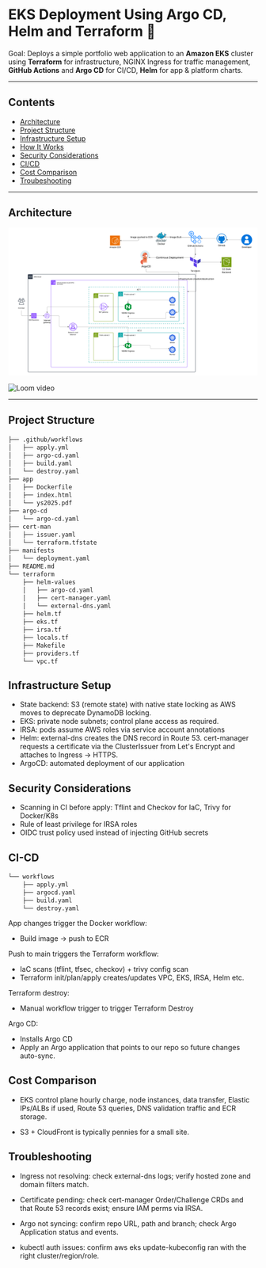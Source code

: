 
# EKS Deployment Using Argo CD, Helm and Terraform 🚀

Goal: Deploys a simple portfolio web application to an **Amazon EKS** cluster using **Terraform** for infrastructure, NGINX Ingress for traffic management, **GitHub Actions** and **Argo CD** for CI/CD, **Helm** for app & platform charts. 

--- 

## Contents

- [Architecture](#Architecture)
- [Project Structure](#project-structure)
- [Infrastructure Setup](#infrastructure-setup)
- [How It Works](#how-it-works)
- [Security Considerations](#security-considerations)
- [CI/CD](#CI-CD)
- [Cost Comparison](#Costs)
- [Troubeshooting](#Decisions)

---
## Architecture

![Architecture-diagram](./images/EKS-Project.png)

![Loom video](./images/argoapp.gif)

---

## Project Structure

```
├── .github/workflows
│   ├── apply.yml
│   ├── argo-cd.yaml
│   ├── build.yaml
│   └── destroy.yaml
├── app
│   ├── Dockerfile
│   ├── index.html
│   └── ys2025.pdf
├── argo-cd
│   └── argo-cd.yaml
├── cert-man
│   ├── issuer.yaml
│   └── terraform.tfstate
├── manifests
│   └── deployment.yaml
├── README.md
└── terraform
    ├── helm-values
    │   ├── argo-cd.yaml
    │   ├── cert-manager.yaml
    │   └── external-dns.yaml
    ├── helm.tf
    ├── eks.tf
    ├── irsa.tf
    ├── locals.tf
    ├── Makefile
    ├── providers.tf
    └── vpc.tf
```

## Infrastructure Setup

- State backend: S3 (remote state) with native state locking as AWS moves to deprecate DynamoDB locking.  
- EKS: private node subnets; control plane access as required.
- IRSA: pods assume AWS roles via service account annotations
- Helm: external-dns creates the DNS record in Route 53. cert-manager requests a certificate via the ClusterIssuer from Let's Encrypt and attaches to Ingress → HTTPS.
- ArgoCD: automated deployment of our application 

## Security Considerations

- Scanning in CI before apply: Tflint and Checkov for IaC, Trivy for Docker/K8s
- Rule of least privilege for IRSA roles
- OIDC trust policy used instead of injecting GitHub secrets

## CI-CD  

```
└── workflows
    ├── apply.yml
    ├── argocd.yaml
    ├── build.yaml
    └── destroy.yaml
```

App changes trigger the Docker workflow:
- Build image → push to ECR 

Push to main triggers the Terraform workflow:
- IaC scans (tflint, tfsec, checkov) + trivy config scan
- Terraform init/plan/apply creates/updates VPC, EKS, IRSA, Helm etc.

Terraform destroy:
- Manual workflow trigger to trigger Terraform Destroy

Argo CD:
- Installs Argo CD
- Apply an Argo application that points to our repo so future changes auto-sync.

## Cost Comparison

- EKS control plane hourly charge, node instances, data transfer, Elastic IPs/ALBs if used, Route 53 queries, DNS validation traffic and ECR storage.

- S3 + CloudFront is typically pennies for a small site.

## Troubleshooting

- Ingress not resolving: check external-dns logs; verify hosted zone and domain filters match.

- Certificate pending: check cert-manager Order/Challenge CRDs and that Route 53 records exist; ensure IAM perms via IRSA.

- Argo not syncing: confirm repo URL, path and branch; check Argo Application status and events.

- kubectl auth issues: confirm aws eks update-kubeconfig ran with the right cluster/region/role.